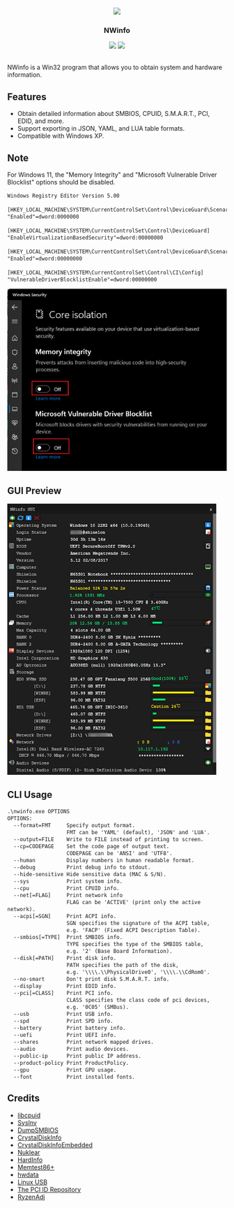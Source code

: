 <br />
<div align="center">
  <img src="icon.ico">
  <h3 align="center">NWinfo</h3>
  <img src="https://img.shields.io/github/license/a1ive/nwinfo?logo=unlicense">
  <img src="https://img.shields.io/github/downloads/a1ive/nwinfo/total?logo=github">
</div>
<br />

NWinfo is a Win32 program that allows you to obtain system and hardware information.

## Features
* Obtain detailed information about SMBIOS, CPUID, S.M.A.R.T., PCI, EDID, and more.
* Support exporting in JSON, YAML, and LUA table formats.
* Compatible with Windows XP.

## Note
For Windows 11, the "Memory Integrity" and "Microsoft Vulnerable Driver Blocklist" options should be disabled.
```
Windows Registry Editor Version 5.00

[HKEY_LOCAL_MACHINE\SYSTEM\CurrentControlSet\Control\DeviceGuard\Scenarios\HypervisorEnforcedCodeIntegrity]
"Enabled"=dword:0000000

[HKEY_LOCAL_MACHINE\SYSTEM\CurrentControlSet\Control\DeviceGuard]
"EnableVirtualizationBasedSecurity"=dword:00000000

[HKEY_LOCAL_MACHINE\SYSTEM\CurrentControlSet\Control\DeviceGuard\Scenarios\SystemGuard]
"Enabled"=dword:00000000

[HKEY_LOCAL_MACHINE\SYSTEM\CurrentControlSet\Control\CI\Config]
"VulnerableDriverBlocklistEnable"=dword:00000000
```
![win11](doc/win11.png)

## GUI Preview

![preview](doc/demo.png)

## CLI Usage
```
.\nwinfo.exe OPTIONS
OPTIONS:
  --format=FMT     Specify output format.
                   FMT can be 'YAML' (default), 'JSON' and 'LUA'.
  --output=FILE    Write to FILE instead of printing to screen.
  --cp=CODEPAGE    Set the code page of output text.
                   CODEPAGE can be 'ANSI' and 'UTF8'.
  --human          Display numbers in human readable format.
  --debug          Print debug info to stdout.
  --hide-sensitive Hide sensitive data (MAC & S/N).
  --sys            Print system info.
  --cpu            Print CPUID info.
  --net[=FLAG]     Print network info
                   FLAG can be 'ACTIVE' (print only the active network).
  --acpi[=SGN]     Print ACPI info.
                   SGN specifies the signature of the ACPI table,
                   e.g. 'FACP' (Fixed ACPI Description Table).
  --smbios[=TYPE]  Print SMBIOS info.
                   TYPE specifies the type of the SMBIOS table,
                   e.g. '2' (Base Board Information).
  --disk[=PATH]    Print disk info.
                   PATH specifies the path of the disk,
                   e.g. '\\\\.\\PhysicalDrive0', '\\\\.\\CdRom0'.
  --no-smart       Don't print disk S.M.A.R.T. info.
  --display        Print EDID info.
  --pci[=CLASS]    Print PCI info.
                   CLASS specifies the class code of pci devices,
                   e.g. '0C05' (SMBus).
  --usb            Print USB info.
  --spd            Print SPD info.
  --battery        Print battery info.
  --uefi           Print UEFI info.
  --shares         Print network mapped drives.
  --audio          Print audio devices.
  --public-ip      Print public IP address.
  --product-policy Print ProductPolicy.
  --gpu            Print GPU usage.
  --font           Print installed fonts.
```

## Credits

* [libcpuid](https://libcpuid.sourceforge.net)
* [SysInv](https://github.com/cavaliercoder/sysinv)
* [DumpSMBIOS](https://github.com/KunYi/DumpSMBIOS)
* [CrystalDiskInfo](https://github.com/hiyohiyo/CrystalDiskInfo)
* [CrystalDiskInfoEmbedded](https://github.com/iTXTech/CrystalDiskInfoEmbedded)
* [Nuklear](https://github.com/Immediate-Mode-UI/Nuklear)
* [HardInfo](https://github.com/lpereira/hardinfo)
* [Memtest86+](https://github.com/memtest86plus/memtest86plus)
* [hwdata](https://github.com/vcrhonek/hwdata)
* [Linux USB](http://www.linux-usb.org)
* [The PCI ID Repository](https://pci-ids.ucw.cz)
* [RyzenAdj](https://github.com/FlyGoat/RyzenAdj)
